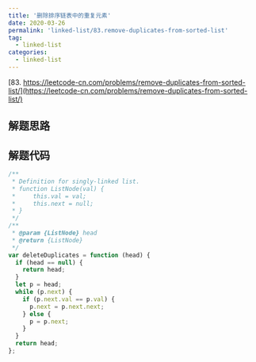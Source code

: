 ```yaml
---
title: '删除排序链表中的重复元素'
date: 2020-03-26
permalink: 'linked-list/83.remove-duplicates-from-sorted-list'
tag:
  - linked-list
categories:
  - linked-list
---
```


[83. https://leetcode-cn.com/problems/remove-duplicates-from-sorted-list/](https://leetcode-cn.com/problems/remove-duplicates-from-sorted-list/)

## 解题思路

## 解题代码

```js
/**
 * Definition for singly-linked list.
 * function ListNode(val) {
 *     this.val = val;
 *     this.next = null;
 * }
 */
/**
 * @param {ListNode} head
 * @return {ListNode}
 */
var deleteDuplicates = function (head) {
  if (head == null) {
    return head;
  }
  let p = head;
  while (p.next) {
    if (p.next.val == p.val) {
      p.next = p.next.next;
    } else {
      p = p.next;
    }
  }
  return head;
};
```
